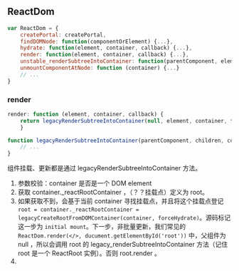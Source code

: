 ## ReactDom

```javascript
var ReactDom = {
	createPortal: createPortal,
	findDOMNode: function(componentOrElement) {...},
	hydrate: function(element, container, callback) {...},
	render: function(element, container, callback) {...},
	unstable_renderSubtreeIntoContainer: function(parentComponent, element, containerNode, callback) {...},
	unmountComponentAtNode: function (container) {...}
	// ...
}
```

### render

```javascript
render: function (element, container, callback) {
    return legacyRenderSubtreeIntoContainer(null, element, container, false, callback);
	}

function legacyRenderSubtreeIntoContainer(parentComponent, children, container, forceHydrate, callback) {
	// ...
}
```

组件挂载、更新都是通过 legacyRenderSubtreeIntoContainer 方法。

1. 参数校验：container 是否是一个 DOM element
2. 获取 container._reactRootContainer ，（？？挂载点）定义为 root。
3. 如果获取不到，会基于当前 container 寻找挂载点，并且将这个挂载点登记 `root = container._reactRootContainer = legacyCreateRootFromDOMContainer(container, forceHydrate)`。源码标记这一步为 `initial mount`。下一步，非批量更新，我们常见的`ReactDom.render(</>, ducument.getElementById('root'))` 中，父组件为 null ，所以会调用 root 的 legacy_renderSubtreeIntoContainer 方法（记住 root 是一个 ReactRoot 实例）。否则 root.render 。
4. 
